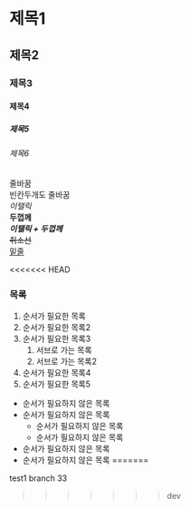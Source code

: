 # 제목1
## 제목2
### 제목3
#### 제목4
##### 제목5
###### 제목6

줄바꿈<br>
빈칸두개도 줄바꿈  
_이탤릭_  
**두껍께**  
**_이탤릭 + 두껍께_**  
~~취소선~~  
<u>밑줄</u>

<<<<<<< HEAD
### 목록
1. 순서가 필요한 목록
1. 순서가 필요한 목록2
1. 순서가 필요한 목록3
    1. 서브로 가는 목록
    1. 서브로 가는 목록2
1. 순서가 필요한 목록4
1. 순서가 필요한 목록5

- 순서가 필요하지 않은 목록
- 순서가 필요하지 않은 목록
    - 순서가 필요하지 않은 목록
    - 순서가 필요하지 않은 목록
- 순서가 필요하지 않은 목록
- 순서가 필요하지 않은 목록
=======

test1 branch 33
>>>>>>> dev
